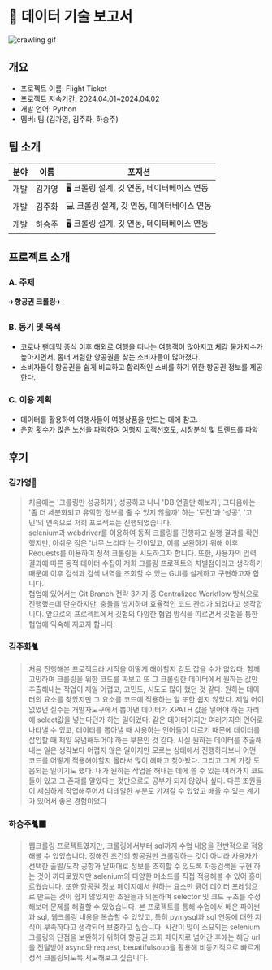 # 🛫 데이터 기술 보고서

![crawling gif](img/crawling.gif)

## 개요
- 프로젝트 이름: Flight Ticket
- 프로젝트 지속기간: 2024.04.01~2024.04.02
- 개발 언어: Python
- 멤버: 팀 (김가영, 김주화, 하승주)

## 팀 소개
| 분야 | 이름 | 포지션 |
| --- | --- | --- |
| 개발 | 김가영 | 🖥️ 크롤링 설계, 깃 연동, 데이터베이스 연동 |
| 개발 | 김주화 | 💻 크롤링 설계, 깃 연동, 데이터베이스 연동 |
| 개발 | 하승주 | 🖥️ 크롤링 설계, 깃 연동, 데이터베이스 연동 |

## 프로젝트 소개
### A. 주제
✈️**항공권 크롤링**✈️
### B. 동기 및 목적
- 코로나 팬데믹 종식 이후 해외로 여행을 떠나는 여행객이 많아지고 체감 물가지수가 높아지면서, 좀더 저렴한 항공권을 찾는 소비자들이 많아졌다.
- 소비자들이 항공권을 쉽게 비교하고 합리적인 소비를 하기 위한 항공권 정보를 제공한다. 

### C. 이용 계획
- 데이터를 활용하여 여행사들이 여행상품을 만드는 데에 참고.
- 운항 횟수가 많은 노선을 파악하여 여행지 고객선호도, 시장분석 및 트렌드를 파악

## 후기
  ### 김가영🐰
  >처음에는 '크롤링만 성공하자', 성공하고 나니 'DB 연결만 해보자', 그다음에는 '좀 더 세분화되고 유익한 정보를 줄 수 있지 않을까' 하는 '도전'과 '성공', '고민'의 연속으로 저희 프로젝트는 진행되었습니다. <br> selenium과 webdriver를 이용하여 동적 크롤링를 진행하고 실행 결과를 확인했지만, 아쉬운 점은 '너무 느리다'는 것이었고, 이를 보완하기 위해 이후 Requests를 이용하여 정적 크롤링을 시도하고자 합니다. 또한, 사용자의 입력 결과에 따른 동적 데이터 수집이 저희 크롤링 프로젝트의 차별점이라고 생각하기 때문에 이후 검색과 검색 내역을 조회할 수 있는 GUI를 설계하고 구현하고자 합니다. <br> 협업에 있어서는 Git Branch 전략 3가지 중 Centralized Workflow 방식으로 진행했는데 단순하지만, 충돌을 방지하며 효율적인 코드 관리가 되었다고 생각합니다. 앞으로의 프로젝트에서 깃헙의 다양한 협업 방식을 따르면서 깃헙을 통한 협업에 익숙해 지고자 합니다. 
  ### 김주화🐈
  >처음 진행해본 프로젝트라 시작을 어떻게 해야할지 감도 잡을 수가 없었다. 함께 고민하며 크롤링을 위한 코드를 짜보고 또 그 크롤링한 데이터에서 원하는 값만 추출해내는 작업이 제일 어렵고, 고민도, 시도도 많이 했던 것 같다. 원하는 데이터의 요소를 찾았지만 그 요소를 코드에 적용하는 일 또한 쉽지 않았다. 제일 어이없었던 실수는 개발자도구에서 뽑아낸 데이터가 XPATH 값을 넣어야 하는 자리에 select값을 넣는다던가 하는 일이었다. 같은 데이터이지만 여러가지의 언어로 나타낼 수 있고, 데이터를 뽑아낼 때 사용하는 언어들이 다르기 때문에 데이터를 삽입할 때 제일 유념해두어야 하는 부분인 것 같다. 사실 원하는 데이터를 추출해내는 일은 생각보다 어렵지 않은 일이지만 모르는 상태에서 진행하다보니 어떤 코드를 어떻게 적용해야할지 몰라서 많이 헤매고 찾아봤다. 그리고 그게 가장 도움되는 일이기도 했다. 내가 원하는 작업을 해내는 데에 쓸 수 있는 여러가지 코드들이 있고 그 존재를 알았다는 것만으로도 공부가 되지 않았나 싶다. 다른 조원들이 세심하게 작업해주어서 디테일한 부분도 가져갈 수 있었고 배울 수 있는 계기가 있어서 좋은 경험이었다
  ### 하승주🐈‍⬛
  >웹크롤링 프로젝트였지만, 크롤링에서부터 sql까지 수업 내용을 전반적으로 적용해볼 수 있었습니다. 정해진 조건의 항공권만 크롤링하는 것이 아니라 사용자가 선택한 출발/도착 공항과 날짜대로 정보를 조회할 수 있도록 자동검색을 구현 하는 것이 까다로웠지만 selenium의 다양한 메소드를 직접 적용해볼 수 있어 흥미로웠습니다. 또한 항공권 정보 페이지에서 원하는 요소만 긁어 데이터 프레임으로 만드는 것이 쉽지 않았지만 조원들과 의논하며 selector 및 코드 구조를 수정해보며 문제를 해결할 수 있었습니다. 본 프로젝트를 통해 수업에서 배운 파이썬과 sql, 웹크롤링 내용을 복습할 수 있었고, 특히 pymysql과 sql 연동에 대한 지식이 부족하다고 생각되어 보충하고 싶습니다. 시간이 많이 소요되는 selenium 크롤링의 단점을 보완하기 위하여 항공권 조회 페이지로 넘어간 후에는 해당 url을 전달받아 async와 request, beuatifulsoup을 활용해 비동기적으로 빠르게 정적 크롤링되도록 시도해보고 싶습니다. 
